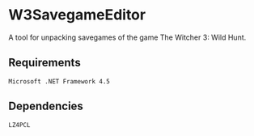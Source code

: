 # W3SavegameEditor
A tool for unpacking savegames of the game The Witcher 3: Wild Hunt.   
 
Requirements
--------
```
Microsoft .NET Framework 4.5
```

Dependencies
--------
```
LZ4PCL
```
